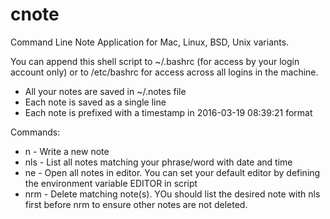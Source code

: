 # cnote
Command Line Note Application for Mac, Linux, BSD, Unix variants. 

You can append this shell script to ~/.bashrc (for access by your login account only) or to /etc/bashrc for access across all logins in the machine.

- All your notes are saved in ~/.notes file
- Each note is saved as a single line
- Each note is prefixed with a timestamp in 2016-03-19 08:39:21 format

Commands:
- n - Write a new note
- nls - List all notes matching your phrase/word with date and time
- ne - Open all notes in editor. You can set your default editor by defining the environment variable EDITOR in script
- nrm - Delete matching note(s). YOu should list the desired note with nls first before nrm to ensure other notes are not deleted.
